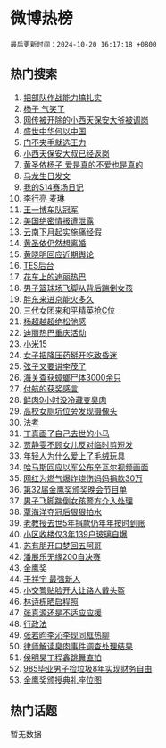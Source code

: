 # 微博热榜

`最后更新时间：2024-10-20 16:17:18 +0800`

## 热门搜索

1. [把部队作战能力搞扎实](https://m.weibo.cn/search?containerid=100103type%3D1%26t%3D10%26q%3D%23%E6%8A%8A%E9%83%A8%E9%98%9F%E4%BD%9C%E6%88%98%E8%83%BD%E5%8A%9B%E6%90%9E%E6%89%8E%E5%AE%9E%23&stream_entry_id=51&isnewpage=1&extparam=seat%3D1%26c_type%3D51%26dgr%3D0%26cate%3D10103%26q%3D%2523%25E6%258A%258A%25E9%2583%25A8%25E9%2598%259F%25E4%25BD%259C%25E6%2588%2598%25E8%2583%25BD%25E5%258A%259B%25E6%2590%259E%25E6%2589%258E%25E5%25AE%259E%2523%26pos%3D0%26filter_type%3Drealtimehot%26stream_entry_id%3D51%26display_time%3D1729412237%26pre_seqid%3D17294122376010233208598)
1. [杨子 气笑了](https://m.weibo.cn/search?containerid=100103type%3D1%26t%3D10%26q%3D%E6%9D%A8%E5%AD%90+%E6%B0%94%E7%AC%91%E4%BA%86&stream_entry_id=31&isnewpage=1&extparam=seat%3D1%26realpos%3D1%26lcate%3D5001%26filter_type%3Drealtimehot%26flag%3D2%26band_rank%3D1%26dgr%3D0%26cate%3D5001%26q%3D%25E6%259D%25A8%25E5%25AD%2590%2520%25E6%25B0%2594%25E7%25AC%2591%25E4%25BA%2586%26pos%3D0%26c_type%3D31%26stream_entry_id%3D31%26display_time%3D1729412237%26pre_seqid%3D17294122376010233208598)
1. [网传被开除的小西天保安大爷被调岗](https://m.weibo.cn/search?containerid=100103type%3D1%26t%3D10%26q%3D%23%E7%BD%91%E4%BC%A0%E8%A2%AB%E5%BC%80%E9%99%A4%E7%9A%84%E5%B0%8F%E8%A5%BF%E5%A4%A9%E4%BF%9D%E5%AE%89%E5%A4%A7%E7%88%B7%E8%A2%AB%E8%B0%83%E5%B2%97%23&stream_entry_id=31&isnewpage=1&extparam=seat%3D1%26realpos%3D2%26lcate%3D5001%26filter_type%3Drealtimehot%26flag%3D1%26band_rank%3D2%26dgr%3D0%26cate%3D5001%26q%3D%2523%25E7%25BD%2591%25E4%25BC%25A0%25E8%25A2%25AB%25E5%25BC%2580%25E9%2599%25A4%25E7%259A%2584%25E5%25B0%258F%25E8%25A5%25BF%25E5%25A4%25A9%25E4%25BF%259D%25E5%25AE%2589%25E5%25A4%25A7%25E7%2588%25B7%25E8%25A2%25AB%25E8%25B0%2583%25E5%25B2%2597%2523%26pos%3D1%26c_type%3D31%26stream_entry_id%3D31%26display_time%3D1729412237%26pre_seqid%3D17294122376010233208598)
1. [盛世中华何以中国](https://m.weibo.cn/search?containerid=100103type%3D1%26t%3D10%26q%3D%23%E7%9B%9B%E4%B8%96%E4%B8%AD%E5%8D%8E%E4%BD%95%E4%BB%A5%E4%B8%AD%E5%9B%BD%23&stream_entry_id=31&isnewpage=1&extparam=seat%3D1%26realpos%3D3%26lcate%3D5001%26filter_type%3Drealtimehot%26flag%3D0%26band_rank%3D3%26dgr%3D0%26cate%3D5001%26q%3D%2523%25E7%259B%259B%25E4%25B8%2596%25E4%25B8%25AD%25E5%258D%258E%25E4%25BD%2595%25E4%25BB%25A5%25E4%25B8%25AD%25E5%259B%25BD%2523%26pos%3D2%26c_type%3D31%26stream_entry_id%3D31%26display_time%3D1729412237%26pre_seqid%3D17294122376010233208598)
1. [门不夹手就选王力](https://m.weibo.cn/search?containerid=100103type%3D1%26t%3D10%26q%3D%23%E9%97%A8%E4%B8%8D%E5%A4%B9%E6%89%8B%E5%B0%B1%E9%80%89%E7%8E%8B%E5%8A%9B%23&stream_entry_id=31&isnewpage=1&extparam=seat%3D1%26lcate%3D5001%26q%3D%2523%25E9%2597%25A8%25E4%25B8%258D%25E5%25A4%25B9%25E6%2589%258B%25E5%25B0%25B1%25E9%2580%2589%25E7%258E%258B%25E5%258A%259B%2523%26filter_type%3Drealtimehot%26cate%3D5001%26c_type%3D31%26band_rank%3D4%26dgr%3D0%26adid%3D259786%26is_ad_pos%3D1%26pos%3D3%26topic_ad%3D1%26stream_entry_id%3D31%26display_time%3D1729412237%26pre_seqid%3D17294122376010233208598)
1. [小西天保安大叔已经返岗](https://m.weibo.cn/search?containerid=100103type%3D1%26t%3D10%26q%3D%23%E5%B0%8F%E8%A5%BF%E5%A4%A9%E4%BF%9D%E5%AE%89%E5%A4%A7%E5%8F%94%E5%B7%B2%E7%BB%8F%E8%BF%94%E5%B2%97%23&stream_entry_id=31&isnewpage=1&extparam=seat%3D1%26realpos%3D4%26lcate%3D5001%26filter_type%3Drealtimehot%26flag%3D1%26band_rank%3D4%26dgr%3D0%26cate%3D5001%26q%3D%2523%25E5%25B0%258F%25E8%25A5%25BF%25E5%25A4%25A9%25E4%25BF%259D%25E5%25AE%2589%25E5%25A4%25A7%25E5%258F%2594%25E5%25B7%25B2%25E7%25BB%258F%25E8%25BF%2594%25E5%25B2%2597%2523%26pos%3D4%26c_type%3D31%26stream_entry_id%3D31%26display_time%3D1729412237%26pre_seqid%3D17294122376010233208598)
1. [黄圣依杨子 爱是真的不爱也是真的](https://m.weibo.cn/search?containerid=100103type%3D1%26t%3D10%26q%3D%E9%BB%84%E5%9C%A3%E4%BE%9D%E6%9D%A8%E5%AD%90+%E7%88%B1%E6%98%AF%E7%9C%9F%E7%9A%84%E4%B8%8D%E7%88%B1%E4%B9%9F%E6%98%AF%E7%9C%9F%E7%9A%84&stream_entry_id=31&isnewpage=1&extparam=seat%3D1%26realpos%3D5%26lcate%3D5001%26filter_type%3Drealtimehot%26flag%3D0%26band_rank%3D5%26dgr%3D0%26cate%3D5001%26q%3D%25E9%25BB%2584%25E5%259C%25A3%25E4%25BE%259D%25E6%259D%25A8%25E5%25AD%2590%2520%25E7%2588%25B1%25E6%2598%25AF%25E7%259C%259F%25E7%259A%2584%25E4%25B8%258D%25E7%2588%25B1%25E4%25B9%259F%25E6%2598%25AF%25E7%259C%259F%25E7%259A%2584%26pos%3D5%26c_type%3D31%26stream_entry_id%3D31%26display_time%3D1729412237%26pre_seqid%3D17294122376010233208598)
1. [马龙生日发文](https://m.weibo.cn/search?containerid=100103type%3D1%26t%3D10%26q%3D%E9%A9%AC%E9%BE%99%E7%94%9F%E6%97%A5%E5%8F%91%E6%96%87&stream_entry_id=31&isnewpage=1&extparam=seat%3D1%26realpos%3D6%26lcate%3D5001%26filter_type%3Drealtimehot%26flag%3D0%26band_rank%3D6%26dgr%3D0%26cate%3D5001%26q%3D%25E9%25A9%25AC%25E9%25BE%2599%25E7%2594%259F%25E6%2597%25A5%25E5%258F%2591%25E6%2596%2587%26pos%3D6%26c_type%3D31%26stream_entry_id%3D31%26display_time%3D1729412237%26pre_seqid%3D17294122376010233208598)
1. [我的S14赛场日记](https://m.weibo.cn/search?containerid=100103type%3D1%26t%3D10%26q%3D%23%E6%88%91%E7%9A%84S14%E8%B5%9B%E5%9C%BA%E6%97%A5%E8%AE%B0%23&stream_entry_id=31&isnewpage=1&extparam=seat%3D1%26lcate%3D5001%26filter_type%3Drealtimehot%26cate%3D5001%26q%3D%2523%25E6%2588%2591%25E7%259A%2584S14%25E8%25B5%259B%25E5%259C%25BA%25E6%2597%25A5%25E8%25AE%25B0%2523%26band_rank%3D7%26dgr%3D0%26adid%3D259811%26is_ad_pos%3D1%26pos%3D7%26c_type%3D31%26stream_entry_id%3D31%26display_time%3D1729412237%26pre_seqid%3D17294122376010233208598)
1. [李行亮 麦琳](https://m.weibo.cn/search?containerid=100103type%3D1%26t%3D10%26q%3D%E6%9D%8E%E8%A1%8C%E4%BA%AE+%E9%BA%A6%E7%90%B3&stream_entry_id=31&isnewpage=1&extparam=seat%3D1%26realpos%3D7%26lcate%3D5001%26filter_type%3Drealtimehot%26flag%3D1%26band_rank%3D7%26dgr%3D0%26cate%3D5001%26q%3D%25E6%259D%258E%25E8%25A1%258C%25E4%25BA%25AE%2520%25E9%25BA%25A6%25E7%2590%25B3%26pos%3D8%26c_type%3D31%26stream_entry_id%3D31%26display_time%3D1729412237%26pre_seqid%3D17294122376010233208598)
1. [王一博车队冠军](https://m.weibo.cn/search?containerid=100103type%3D1%26t%3D10%26q%3D%23%E7%8E%8B%E4%B8%80%E5%8D%9A%E8%BD%A6%E9%98%9F%E5%86%A0%E5%86%9B%23&stream_entry_id=31&isnewpage=1&extparam=seat%3D1%26realpos%3D8%26lcate%3D5001%26filter_type%3Drealtimehot%26flag%3D1%26band_rank%3D8%26dgr%3D0%26cate%3D5001%26q%3D%2523%25E7%258E%258B%25E4%25B8%2580%25E5%258D%259A%25E8%25BD%25A6%25E9%2598%259F%25E5%2586%25A0%25E5%2586%259B%2523%26pos%3D9%26c_type%3D31%26stream_entry_id%3D31%26display_time%3D1729412237%26pre_seqid%3D17294122376010233208598)
1. [美国绝密情报遭泄露](https://m.weibo.cn/search?containerid=100103type%3D1%26t%3D10%26q%3D%23%E7%BE%8E%E5%9B%BD%E7%BB%9D%E5%AF%86%E6%83%85%E6%8A%A5%E9%81%AD%E6%B3%84%E9%9C%B2%23&stream_entry_id=31&isnewpage=1&extparam=seat%3D1%26realpos%3D9%26lcate%3D5001%26filter_type%3Drealtimehot%26flag%3D1%26band_rank%3D9%26dgr%3D0%26cate%3D5001%26q%3D%2523%25E7%25BE%258E%25E5%259B%25BD%25E7%25BB%259D%25E5%25AF%2586%25E6%2583%2585%25E6%258A%25A5%25E9%2581%25AD%25E6%25B3%2584%25E9%259C%25B2%2523%26pos%3D10%26c_type%3D31%26stream_entry_id%3D31%26display_time%3D1729412237%26pre_seqid%3D17294122376010233208598)
1. [云南下月起实施痛经假](https://m.weibo.cn/search?containerid=100103type%3D1%26t%3D10%26q%3D%23%E4%BA%91%E5%8D%97%E4%B8%8B%E6%9C%88%E8%B5%B7%E5%AE%9E%E6%96%BD%E7%97%9B%E7%BB%8F%E5%81%87%23&stream_entry_id=31&isnewpage=1&extparam=seat%3D1%26realpos%3D10%26lcate%3D5001%26filter_type%3Drealtimehot%26flag%3D1%26band_rank%3D10%26dgr%3D0%26cate%3D5001%26q%3D%2523%25E4%25BA%2591%25E5%258D%2597%25E4%25B8%258B%25E6%259C%2588%25E8%25B5%25B7%25E5%25AE%259E%25E6%2596%25BD%25E7%2597%259B%25E7%25BB%258F%25E5%2581%2587%2523%26pos%3D11%26c_type%3D31%26stream_entry_id%3D31%26display_time%3D1729412237%26pre_seqid%3D17294122376010233208598)
1. [黄圣依仍然想离婚](https://m.weibo.cn/search?containerid=100103type%3D1%26t%3D10%26q%3D%23%E9%BB%84%E5%9C%A3%E4%BE%9D%E4%BB%8D%E7%84%B6%E6%83%B3%E7%A6%BB%E5%A9%9A%23&stream_entry_id=31&isnewpage=1&extparam=seat%3D1%26realpos%3D11%26lcate%3D5001%26filter_type%3Drealtimehot%26flag%3D2%26band_rank%3D11%26dgr%3D0%26cate%3D5001%26q%3D%2523%25E9%25BB%2584%25E5%259C%25A3%25E4%25BE%259D%25E4%25BB%258D%25E7%2584%25B6%25E6%2583%25B3%25E7%25A6%25BB%25E5%25A9%259A%2523%26pos%3D12%26c_type%3D31%26stream_entry_id%3D31%26display_time%3D1729412237%26pre_seqid%3D17294122376010233208598)
1. [黄晓明回应近期舆论](https://m.weibo.cn/search?containerid=100103type%3D1%26t%3D10%26q%3D%23%E9%BB%84%E6%99%93%E6%98%8E%E5%9B%9E%E5%BA%94%E8%BF%91%E6%9C%9F%E8%88%86%E8%AE%BA%23&stream_entry_id=31&isnewpage=1&extparam=seat%3D1%26realpos%3D12%26lcate%3D5001%26filter_type%3Drealtimehot%26flag%3D2%26band_rank%3D12%26dgr%3D0%26cate%3D5001%26q%3D%2523%25E9%25BB%2584%25E6%2599%2593%25E6%2598%258E%25E5%259B%259E%25E5%25BA%2594%25E8%25BF%2591%25E6%259C%259F%25E8%2588%2586%25E8%25AE%25BA%2523%26pos%3D13%26c_type%3D31%26stream_entry_id%3D31%26display_time%3D1729412237%26pre_seqid%3D17294122376010233208598)
1. [TES后台](https://m.weibo.cn/search?containerid=100103type%3D1%26t%3D10%26q%3DTES%E5%90%8E%E5%8F%B0&stream_entry_id=31&isnewpage=1&extparam=seat%3D1%26realpos%3D13%26lcate%3D5001%26filter_type%3Drealtimehot%26flag%3D1%26band_rank%3D13%26dgr%3D0%26cate%3D5001%26q%3DTES%25E5%2590%258E%25E5%258F%25B0%26pos%3D14%26c_type%3D31%26stream_entry_id%3D31%26display_time%3D1729412237%26pre_seqid%3D17294122376010233208598)
1. [花车上的迪丽热巴](https://m.weibo.cn/search?containerid=100103type%3D1%26t%3D10%26q%3D%23%E8%8A%B1%E8%BD%A6%E4%B8%8A%E7%9A%84%E8%BF%AA%E4%B8%BD%E7%83%AD%E5%B7%B4%23&stream_entry_id=31&isnewpage=1&extparam=seat%3D1%26realpos%3D14%26lcate%3D5001%26filter_type%3Drealtimehot%26flag%3D0%26band_rank%3D14%26dgr%3D0%26cate%3D5001%26q%3D%2523%25E8%258A%25B1%25E8%25BD%25A6%25E4%25B8%258A%25E7%259A%2584%25E8%25BF%25AA%25E4%25B8%25BD%25E7%2583%25AD%25E5%25B7%25B4%2523%26pos%3D15%26c_type%3D31%26stream_entry_id%3D31%26display_time%3D1729412237%26pre_seqid%3D17294122376010233208598)
1. [男子篮球场飞脚从背后踹倒女孩](https://m.weibo.cn/search?containerid=100103type%3D1%26t%3D10%26q%3D%23%E7%94%B7%E5%AD%90%E7%AF%AE%E7%90%83%E5%9C%BA%E9%A3%9E%E8%84%9A%E4%BB%8E%E8%83%8C%E5%90%8E%E8%B8%B9%E5%80%92%E5%A5%B3%E5%AD%A9%23&stream_entry_id=31&isnewpage=1&extparam=seat%3D1%26realpos%3D15%26lcate%3D5001%26filter_type%3Drealtimehot%26flag%3D1%26band_rank%3D15%26dgr%3D0%26cate%3D5001%26q%3D%2523%25E7%2594%25B7%25E5%25AD%2590%25E7%25AF%25AE%25E7%2590%2583%25E5%259C%25BA%25E9%25A3%259E%25E8%2584%259A%25E4%25BB%258E%25E8%2583%258C%25E5%2590%258E%25E8%25B8%25B9%25E5%2580%2592%25E5%25A5%25B3%25E5%25AD%25A9%2523%26pos%3D16%26c_type%3D31%26stream_entry_id%3D31%26display_time%3D1729412237%26pre_seqid%3D17294122376010233208598)
1. [胖东来进京能火多久](https://m.weibo.cn/search?containerid=100103type%3D1%26t%3D10%26q%3D%23%E8%83%96%E4%B8%9C%E6%9D%A5%E8%BF%9B%E4%BA%AC%E8%83%BD%E7%81%AB%E5%A4%9A%E4%B9%85%23&stream_entry_id=31&isnewpage=1&extparam=seat%3D1%26realpos%3D16%26lcate%3D5001%26filter_type%3Drealtimehot%26flag%3D0%26band_rank%3D16%26dgr%3D0%26cate%3D5001%26q%3D%2523%25E8%2583%2596%25E4%25B8%259C%25E6%259D%25A5%25E8%25BF%259B%25E4%25BA%25AC%25E8%2583%25BD%25E7%2581%25AB%25E5%25A4%259A%25E4%25B9%2585%2523%26pos%3D17%26c_type%3D31%26stream_entry_id%3D31%26display_time%3D1729412237%26pre_seqid%3D17294122376010233208598)
1. [三代女团来和平精英抢C位](https://m.weibo.cn/search?containerid=100103type%3D1%26t%3D10%26q%3D%23%E4%B8%89%E4%BB%A3%E5%A5%B3%E5%9B%A2%E6%9D%A5%E5%92%8C%E5%B9%B3%E7%B2%BE%E8%8B%B1%E6%8A%A2C%E4%BD%8D%23&stream_entry_id=31&isnewpage=1&extparam=seat%3D1%26realpos%3D17%26lcate%3D5001%26filter_type%3Drealtimehot%26cate%3D5001%26flag%3D0%26band_rank%3D17%26dgr%3D0%26adid%3D259487%26c_type%3D31%26pos%3D18%26q%3D%2523%25E4%25B8%2589%25E4%25BB%25A3%25E5%25A5%25B3%25E5%259B%25A2%25E6%259D%25A5%25E5%2592%258C%25E5%25B9%25B3%25E7%25B2%25BE%25E8%258B%25B1%25E6%258A%25A2C%25E4%25BD%258D%2523%26stream_entry_id%3D31%26display_time%3D1729412237%26pre_seqid%3D17294122376010233208598)
1. [杨超越超绝松弛感](https://m.weibo.cn/search?containerid=100103type%3D1%26t%3D10%26q%3D%E6%9D%A8%E8%B6%85%E8%B6%8A%E8%B6%85%E7%BB%9D%E6%9D%BE%E5%BC%9B%E6%84%9F&stream_entry_id=31&isnewpage=1&extparam=seat%3D1%26realpos%3D18%26lcate%3D5001%26filter_type%3Drealtimehot%26flag%3D1%26band_rank%3D18%26dgr%3D0%26cate%3D5001%26q%3D%25E6%259D%25A8%25E8%25B6%2585%25E8%25B6%258A%25E8%25B6%2585%25E7%25BB%259D%25E6%259D%25BE%25E5%25BC%259B%25E6%2584%259F%26pos%3D19%26c_type%3D31%26stream_entry_id%3D31%26display_time%3D1729412237%26pre_seqid%3D17294122376010233208598)
1. [迪丽热巴重庆活动](https://m.weibo.cn/search?containerid=100103type%3D1%26t%3D10%26q%3D%E8%BF%AA%E4%B8%BD%E7%83%AD%E5%B7%B4%E9%87%8D%E5%BA%86%E6%B4%BB%E5%8A%A8&stream_entry_id=31&isnewpage=1&extparam=seat%3D1%26realpos%3D19%26lcate%3D5001%26filter_type%3Drealtimehot%26flag%3D1%26band_rank%3D19%26dgr%3D0%26cate%3D5001%26q%3D%25E8%25BF%25AA%25E4%25B8%25BD%25E7%2583%25AD%25E5%25B7%25B4%25E9%2587%258D%25E5%25BA%2586%25E6%25B4%25BB%25E5%258A%25A8%26pos%3D20%26c_type%3D31%26stream_entry_id%3D31%26display_time%3D1729412237%26pre_seqid%3D17294122376010233208598)
1. [小米15](https://m.weibo.cn/search?containerid=100103type%3D1%26t%3D10%26q%3D%E5%B0%8F%E7%B1%B315&stream_entry_id=31&isnewpage=1&extparam=seat%3D1%26realpos%3D20%26lcate%3D5001%26filter_type%3Drealtimehot%26flag%3D0%26band_rank%3D20%26dgr%3D0%26cate%3D5001%26q%3D%25E5%25B0%258F%25E7%25B1%25B315%26pos%3D21%26c_type%3D31%26stream_entry_id%3D31%26display_time%3D1729412237%26pre_seqid%3D17294122376010233208598)
1. [女子把降压药掰开吃致昏迷](https://m.weibo.cn/search?containerid=100103type%3D1%26t%3D10%26q%3D%23%E5%A5%B3%E5%AD%90%E6%8A%8A%E9%99%8D%E5%8E%8B%E8%8D%AF%E6%8E%B0%E5%BC%80%E5%90%83%E8%87%B4%E6%98%8F%E8%BF%B7%23&stream_entry_id=31&isnewpage=1&extparam=seat%3D1%26realpos%3D21%26lcate%3D5001%26filter_type%3Drealtimehot%26flag%3D0%26band_rank%3D21%26dgr%3D0%26cate%3D5001%26q%3D%2523%25E5%25A5%25B3%25E5%25AD%2590%25E6%258A%258A%25E9%2599%258D%25E5%258E%258B%25E8%258D%25AF%25E6%258E%25B0%25E5%25BC%2580%25E5%2590%2583%25E8%2587%25B4%25E6%2598%258F%25E8%25BF%25B7%2523%26pos%3D22%26c_type%3D31%26stream_entry_id%3D31%26display_time%3D1729412237%26pre_seqid%3D17294122376010233208598)
1. [弦子又要讲李茂了](https://m.weibo.cn/search?containerid=100103type%3D1%26t%3D10%26q%3D%E5%BC%A6%E5%AD%90%E5%8F%88%E8%A6%81%E8%AE%B2%E6%9D%8E%E8%8C%82%E4%BA%86&stream_entry_id=31&isnewpage=1&extparam=seat%3D1%26realpos%3D22%26lcate%3D5001%26filter_type%3Drealtimehot%26flag%3D1%26band_rank%3D22%26dgr%3D0%26cate%3D5001%26q%3D%25E5%25BC%25A6%25E5%25AD%2590%25E5%258F%2588%25E8%25A6%2581%25E8%25AE%25B2%25E6%259D%258E%25E8%258C%2582%25E4%25BA%2586%26pos%3D23%26c_type%3D31%26stream_entry_id%3D31%26display_time%3D1729412237%26pre_seqid%3D17294122376010233208598)
1. [海关查获蟑螂尸体3000余只](https://m.weibo.cn/search?containerid=100103type%3D1%26t%3D10%26q%3D%23%E6%B5%B7%E5%85%B3%E6%9F%A5%E8%8E%B7%E8%9F%91%E8%9E%82%E5%B0%B8%E4%BD%933000%E4%BD%99%E5%8F%AA%23&stream_entry_id=31&isnewpage=1&extparam=seat%3D1%26realpos%3D23%26lcate%3D5001%26filter_type%3Drealtimehot%26flag%3D0%26band_rank%3D23%26dgr%3D0%26cate%3D5001%26q%3D%2523%25E6%25B5%25B7%25E5%2585%25B3%25E6%259F%25A5%25E8%258E%25B7%25E8%259F%2591%25E8%259E%2582%25E5%25B0%25B8%25E4%25BD%25933000%25E4%25BD%2599%25E5%258F%25AA%2523%26pos%3D24%26c_type%3D31%26stream_entry_id%3D31%26display_time%3D1729412237%26pre_seqid%3D17294122376010233208598)
1. [付航的获奖感言](https://m.weibo.cn/search?containerid=100103type%3D1%26t%3D10%26q%3D%23%E4%BB%98%E8%88%AA%E7%9A%84%E8%8E%B7%E5%A5%96%E6%84%9F%E8%A8%80%23&stream_entry_id=31&isnewpage=1&extparam=seat%3D1%26realpos%3D24%26lcate%3D5001%26filter_type%3Drealtimehot%26flag%3D1%26band_rank%3D24%26dgr%3D0%26cate%3D5001%26q%3D%2523%25E4%25BB%2598%25E8%2588%25AA%25E7%259A%2584%25E8%258E%25B7%25E5%25A5%2596%25E6%2584%259F%25E8%25A8%2580%2523%26pos%3D25%26c_type%3D31%26stream_entry_id%3D31%26display_time%3D1729412237%26pre_seqid%3D17294122376010233208598)
1. [鲜肉9小时没冷藏变臭肉](https://m.weibo.cn/search?containerid=100103type%3D1%26t%3D10%26q%3D%23%E9%B2%9C%E8%82%899%E5%B0%8F%E6%97%B6%E6%B2%A1%E5%86%B7%E8%97%8F%E5%8F%98%E8%87%AD%E8%82%89%23&stream_entry_id=31&isnewpage=1&extparam=seat%3D1%26realpos%3D25%26lcate%3D5001%26filter_type%3Drealtimehot%26flag%3D0%26band_rank%3D25%26dgr%3D0%26cate%3D5001%26q%3D%2523%25E9%25B2%259C%25E8%2582%25899%25E5%25B0%258F%25E6%2597%25B6%25E6%25B2%25A1%25E5%2586%25B7%25E8%2597%258F%25E5%258F%2598%25E8%2587%25AD%25E8%2582%2589%2523%26pos%3D26%26c_type%3D31%26stream_entry_id%3D31%26display_time%3D1729412237%26pre_seqid%3D17294122376010233208598)
1. [高校女厕坑位旁发现摄像头](https://m.weibo.cn/search?containerid=100103type%3D1%26t%3D10%26q%3D%23%E9%AB%98%E6%A0%A1%E5%A5%B3%E5%8E%95%E5%9D%91%E4%BD%8D%E6%97%81%E5%8F%91%E7%8E%B0%E6%91%84%E5%83%8F%E5%A4%B4%23&stream_entry_id=31&isnewpage=1&extparam=seat%3D1%26realpos%3D26%26lcate%3D5001%26filter_type%3Drealtimehot%26flag%3D1%26band_rank%3D26%26dgr%3D0%26cate%3D5001%26q%3D%2523%25E9%25AB%2598%25E6%25A0%25A1%25E5%25A5%25B3%25E5%258E%2595%25E5%259D%2591%25E4%25BD%258D%25E6%2597%2581%25E5%258F%2591%25E7%258E%25B0%25E6%2591%2584%25E5%2583%258F%25E5%25A4%25B4%2523%26pos%3D27%26c_type%3D31%26stream_entry_id%3D31%26display_time%3D1729412237%26pre_seqid%3D17294122376010233208598)
1. [法考](https://m.weibo.cn/search?containerid=100103type%3D1%26t%3D10%26q%3D%E6%B3%95%E8%80%83&stream_entry_id=31&isnewpage=1&extparam=seat%3D1%26realpos%3D27%26lcate%3D5001%26filter_type%3Drealtimehot%26flag%3D0%26band_rank%3D27%26dgr%3D0%26cate%3D5001%26q%3D%25E6%25B3%2595%25E8%2580%2583%26pos%3D28%26c_type%3D31%26stream_entry_id%3D31%26display_time%3D1729412237%26pre_seqid%3D17294122376010233208598)
1. [丁真画了自己去世的小马](https://m.weibo.cn/search?containerid=100103type%3D1%26t%3D10%26q%3D%E4%B8%81%E7%9C%9F%E7%94%BB%E4%BA%86%E8%87%AA%E5%B7%B1%E5%8E%BB%E4%B8%96%E7%9A%84%E5%B0%8F%E9%A9%AC&stream_entry_id=31&isnewpage=1&extparam=seat%3D1%26realpos%3D28%26lcate%3D5001%26filter_type%3Drealtimehot%26flag%3D0%26band_rank%3D28%26dgr%3D0%26cate%3D5001%26q%3D%25E4%25B8%2581%25E7%259C%259F%25E7%2594%25BB%25E4%25BA%2586%25E8%2587%25AA%25E5%25B7%25B1%25E5%258E%25BB%25E4%25B8%2596%25E7%259A%2584%25E5%25B0%258F%25E9%25A9%25AC%26pos%3D29%26c_type%3D31%26stream_entry_id%3D31%26display_time%3D1729412237%26pre_seqid%3D17294122376010233208598)
1. [贾静雯不顾女儿反对临时剪短发](https://m.weibo.cn/search?containerid=100103type%3D1%26t%3D10%26q%3D%23%E8%B4%BE%E9%9D%99%E9%9B%AF%E4%B8%8D%E9%A1%BE%E5%A5%B3%E5%84%BF%E5%8F%8D%E5%AF%B9%E4%B8%B4%E6%97%B6%E5%89%AA%E7%9F%AD%E5%8F%91%23&stream_entry_id=31&isnewpage=1&extparam=seat%3D1%26realpos%3D29%26lcate%3D5001%26filter_type%3Drealtimehot%26flag%3D0%26band_rank%3D29%26dgr%3D0%26cate%3D5001%26q%3D%2523%25E8%25B4%25BE%25E9%259D%2599%25E9%259B%25AF%25E4%25B8%258D%25E9%25A1%25BE%25E5%25A5%25B3%25E5%2584%25BF%25E5%258F%258D%25E5%25AF%25B9%25E4%25B8%25B4%25E6%2597%25B6%25E5%2589%25AA%25E7%259F%25AD%25E5%258F%2591%2523%26pos%3D30%26c_type%3D31%26stream_entry_id%3D31%26display_time%3D1729412237%26pre_seqid%3D17294122376010233208598)
1. [年轻人为什么爱上了毛绒玩具](https://m.weibo.cn/search?containerid=100103type%3D1%26t%3D10%26q%3D%23%E5%B9%B4%E8%BD%BB%E4%BA%BA%E4%B8%BA%E4%BB%80%E4%B9%88%E7%88%B1%E4%B8%8A%E4%BA%86%E6%AF%9B%E7%BB%92%E7%8E%A9%E5%85%B7%23&stream_entry_id=31&isnewpage=1&extparam=seat%3D1%26realpos%3D30%26lcate%3D5001%26filter_type%3Drealtimehot%26flag%3D1%26band_rank%3D30%26dgr%3D0%26cate%3D5001%26q%3D%2523%25E5%25B9%25B4%25E8%25BD%25BB%25E4%25BA%25BA%25E4%25B8%25BA%25E4%25BB%2580%25E4%25B9%2588%25E7%2588%25B1%25E4%25B8%258A%25E4%25BA%2586%25E6%25AF%259B%25E7%25BB%2592%25E7%258E%25A9%25E5%2585%25B7%2523%26pos%3D31%26c_type%3D31%26stream_entry_id%3D31%26display_time%3D1729412237%26pre_seqid%3D17294122376010233208598)
1. [哈马斯回应以军公布辛瓦尔视频画面](https://m.weibo.cn/search?containerid=100103type%3D1%26t%3D10%26q%3D%23%E5%93%88%E9%A9%AC%E6%96%AF%E5%9B%9E%E5%BA%94%E4%BB%A5%E5%86%9B%E5%85%AC%E5%B8%83%E8%BE%9B%E7%93%A6%E5%B0%94%E8%A7%86%E9%A2%91%E7%94%BB%E9%9D%A2%23&stream_entry_id=31&isnewpage=1&extparam=seat%3D1%26realpos%3D31%26lcate%3D5001%26filter_type%3Drealtimehot%26flag%3D1%26band_rank%3D31%26dgr%3D0%26cate%3D5001%26q%3D%2523%25E5%2593%2588%25E9%25A9%25AC%25E6%2596%25AF%25E5%259B%259E%25E5%25BA%2594%25E4%25BB%25A5%25E5%2586%259B%25E5%2585%25AC%25E5%25B8%2583%25E8%25BE%259B%25E7%2593%25A6%25E5%25B0%2594%25E8%25A7%2586%25E9%25A2%2591%25E7%2594%25BB%25E9%259D%25A2%2523%26pos%3D32%26c_type%3D31%26stream_entry_id%3D31%26display_time%3D1729412237%26pre_seqid%3D17294122376010233208598)
1. [网红为燃气爆炸烧伤妈妈捐款30万](https://m.weibo.cn/search?containerid=100103type%3D1%26t%3D10%26q%3D%23%E7%BD%91%E7%BA%A2%E4%B8%BA%E7%87%83%E6%B0%94%E7%88%86%E7%82%B8%E7%83%A7%E4%BC%A4%E5%A6%88%E5%A6%88%E6%8D%90%E6%AC%BE30%E4%B8%87%23&stream_entry_id=31&isnewpage=1&extparam=seat%3D1%26realpos%3D32%26lcate%3D5001%26filter_type%3Drealtimehot%26flag%3D1%26band_rank%3D32%26dgr%3D0%26cate%3D5001%26q%3D%2523%25E7%25BD%2591%25E7%25BA%25A2%25E4%25B8%25BA%25E7%2587%2583%25E6%25B0%2594%25E7%2588%2586%25E7%2582%25B8%25E7%2583%25A7%25E4%25BC%25A4%25E5%25A6%2588%25E5%25A6%2588%25E6%258D%2590%25E6%25AC%25BE30%25E4%25B8%2587%2523%26pos%3D33%26c_type%3D31%26stream_entry_id%3D31%26display_time%3D1729412237%26pre_seqid%3D17294122376010233208598)
1. [第32届金鹰奖颁奖晚会节目单](https://m.weibo.cn/search?containerid=100103type%3D1%26t%3D10%26q%3D%23%E7%AC%AC32%E5%B1%8A%E9%87%91%E9%B9%B0%E5%A5%96%E9%A2%81%E5%A5%96%E6%99%9A%E4%BC%9A%E8%8A%82%E7%9B%AE%E5%8D%95%23&stream_entry_id=31&isnewpage=1&extparam=seat%3D1%26realpos%3D33%26lcate%3D5001%26filter_type%3Drealtimehot%26flag%3D0%26band_rank%3D33%26dgr%3D0%26cate%3D5001%26q%3D%2523%25E7%25AC%25AC32%25E5%25B1%258A%25E9%2587%2591%25E9%25B9%25B0%25E5%25A5%2596%25E9%25A2%2581%25E5%25A5%2596%25E6%2599%259A%25E4%25BC%259A%25E8%258A%2582%25E7%259B%25AE%25E5%258D%2595%2523%26pos%3D34%26c_type%3D31%26stream_entry_id%3D31%26display_time%3D1729412237%26pre_seqid%3D17294122376010233208598)
1. [男子飞脚踹倒女孩警方介入处理](https://m.weibo.cn/search?containerid=100103type%3D1%26t%3D10%26q%3D%23%E7%94%B7%E5%AD%90%E9%A3%9E%E8%84%9A%E8%B8%B9%E5%80%92%E5%A5%B3%E5%AD%A9%E8%AD%A6%E6%96%B9%E4%BB%8B%E5%85%A5%E5%A4%84%E7%90%86%23&stream_entry_id=31&isnewpage=1&extparam=seat%3D1%26realpos%3D34%26lcate%3D5001%26filter_type%3Drealtimehot%26flag%3D1%26band_rank%3D34%26dgr%3D0%26cate%3D5001%26q%3D%2523%25E7%2594%25B7%25E5%25AD%2590%25E9%25A3%259E%25E8%2584%259A%25E8%25B8%25B9%25E5%2580%2592%25E5%25A5%25B3%25E5%25AD%25A9%25E8%25AD%25A6%25E6%2596%25B9%25E4%25BB%258B%25E5%2585%25A5%25E5%25A4%2584%25E7%2590%2586%2523%26pos%3D35%26c_type%3D31%26stream_entry_id%3D31%26display_time%3D1729412237%26pre_seqid%3D17294122376010233208598)
1. [覃海洋夺冠后狠狠拍水](https://m.weibo.cn/search?containerid=100103type%3D1%26t%3D10%26q%3D%23%E8%A6%83%E6%B5%B7%E6%B4%8B%E5%A4%BA%E5%86%A0%E5%90%8E%E7%8B%A0%E7%8B%A0%E6%8B%8D%E6%B0%B4%23&stream_entry_id=31&isnewpage=1&extparam=seat%3D1%26realpos%3D35%26lcate%3D5001%26filter_type%3Drealtimehot%26flag%3D0%26band_rank%3D35%26dgr%3D0%26cate%3D5001%26q%3D%2523%25E8%25A6%2583%25E6%25B5%25B7%25E6%25B4%258B%25E5%25A4%25BA%25E5%2586%25A0%25E5%2590%258E%25E7%258B%25A0%25E7%258B%25A0%25E6%258B%258D%25E6%25B0%25B4%2523%26pos%3D36%26c_type%3D31%26stream_entry_id%3D31%26display_time%3D1729412237%26pre_seqid%3D17294122376010233208598)
1. [老教授去世5年捐款仍年年按时到账](https://m.weibo.cn/search?containerid=100103type%3D1%26t%3D10%26q%3D%23%E8%80%81%E6%95%99%E6%8E%88%E5%8E%BB%E4%B8%965%E5%B9%B4%E6%8D%90%E6%AC%BE%E4%BB%8D%E5%B9%B4%E5%B9%B4%E6%8C%89%E6%97%B6%E5%88%B0%E8%B4%A6%23&stream_entry_id=31&isnewpage=1&extparam=seat%3D1%26realpos%3D36%26lcate%3D5001%26filter_type%3Drealtimehot%26flag%3D32768%26band_rank%3D36%26dgr%3D0%26cate%3D5001%26q%3D%2523%25E8%2580%2581%25E6%2595%2599%25E6%258E%2588%25E5%258E%25BB%25E4%25B8%25965%25E5%25B9%25B4%25E6%258D%2590%25E6%25AC%25BE%25E4%25BB%258D%25E5%25B9%25B4%25E5%25B9%25B4%25E6%258C%2589%25E6%2597%25B6%25E5%2588%25B0%25E8%25B4%25A6%2523%26pos%3D37%26c_type%3D31%26stream_entry_id%3D31%26display_time%3D1729412237%26pre_seqid%3D17294122376010233208598)
1. [小区收楼仅3年139户玻璃自爆](https://m.weibo.cn/search?containerid=100103type%3D1%26t%3D10%26q%3D%23%E5%B0%8F%E5%8C%BA%E6%94%B6%E6%A5%BC%E4%BB%853%E5%B9%B4139%E6%88%B7%E7%8E%BB%E7%92%83%E8%87%AA%E7%88%86%23&stream_entry_id=31&isnewpage=1&extparam=seat%3D1%26realpos%3D37%26lcate%3D5001%26filter_type%3Drealtimehot%26flag%3D1%26band_rank%3D37%26dgr%3D0%26cate%3D5001%26q%3D%2523%25E5%25B0%258F%25E5%258C%25BA%25E6%2594%25B6%25E6%25A5%25BC%25E4%25BB%25853%25E5%25B9%25B4139%25E6%2588%25B7%25E7%258E%25BB%25E7%2592%2583%25E8%2587%25AA%25E7%2588%2586%2523%26pos%3D38%26c_type%3D31%26stream_entry_id%3D31%26display_time%3D1729412237%26pre_seqid%3D17294122376010233208598)
1. [苏有朋开口梦回五阿哥](https://m.weibo.cn/search?containerid=100103type%3D1%26t%3D10%26q%3D%E8%8B%8F%E6%9C%89%E6%9C%8B%E5%BC%80%E5%8F%A3%E6%A2%A6%E5%9B%9E%E4%BA%94%E9%98%BF%E5%93%A5&stream_entry_id=31&isnewpage=1&extparam=seat%3D1%26realpos%3D38%26lcate%3D5001%26filter_type%3Drealtimehot%26flag%3D1%26band_rank%3D38%26dgr%3D0%26cate%3D5001%26q%3D%25E8%258B%258F%25E6%259C%2589%25E6%259C%258B%25E5%25BC%2580%25E5%258F%25A3%25E6%25A2%25A6%25E5%259B%259E%25E4%25BA%2594%25E9%2598%25BF%25E5%2593%25A5%26pos%3D39%26c_type%3D31%26stream_entry_id%3D31%26display_time%3D1729412237%26pre_seqid%3D17294122376010233208598)
1. [潘展乐无缘200自决赛](https://m.weibo.cn/search?containerid=100103type%3D1%26t%3D10%26q%3D%23%E6%BD%98%E5%B1%95%E4%B9%90%E6%97%A0%E7%BC%98200%E8%87%AA%E5%86%B3%E8%B5%9B%23&stream_entry_id=31&isnewpage=1&extparam=seat%3D1%26realpos%3D39%26lcate%3D5001%26filter_type%3Drealtimehot%26flag%3D0%26band_rank%3D39%26dgr%3D0%26cate%3D5001%26q%3D%2523%25E6%25BD%2598%25E5%25B1%2595%25E4%25B9%2590%25E6%2597%25A0%25E7%25BC%2598200%25E8%2587%25AA%25E5%2586%25B3%25E8%25B5%259B%2523%26pos%3D40%26c_type%3D31%26stream_entry_id%3D31%26display_time%3D1729412237%26pre_seqid%3D17294122376010233208598)
1. [金鹰奖](https://m.weibo.cn/search?containerid=100103type%3D1%26t%3D10%26q%3D%E9%87%91%E9%B9%B0%E5%A5%96&stream_entry_id=31&isnewpage=1&extparam=seat%3D1%26realpos%3D40%26lcate%3D5001%26filter_type%3Drealtimehot%26flag%3D0%26band_rank%3D40%26dgr%3D0%26cate%3D5001%26q%3D%25E9%2587%2591%25E9%25B9%25B0%25E5%25A5%2596%26pos%3D41%26c_type%3D31%26stream_entry_id%3D31%26display_time%3D1729412237%26pre_seqid%3D17294122376010233208598)
1. [于祥宇 最强新人](https://m.weibo.cn/search?containerid=100103type%3D1%26t%3D10%26q%3D%E4%BA%8E%E7%A5%A5%E5%AE%87+%E6%9C%80%E5%BC%BA%E6%96%B0%E4%BA%BA&stream_entry_id=31&isnewpage=1&extparam=seat%3D1%26realpos%3D41%26lcate%3D5001%26filter_type%3Drealtimehot%26flag%3D1%26band_rank%3D41%26dgr%3D0%26cate%3D5001%26q%3D%25E4%25BA%258E%25E7%25A5%25A5%25E5%25AE%2587%2520%25E6%259C%2580%25E5%25BC%25BA%25E6%2596%25B0%25E4%25BA%25BA%26pos%3D42%26c_type%3D31%26stream_entry_id%3D31%26display_time%3D1729412237%26pre_seqid%3D17294122376010233208598)
1. [小交警贴脸开大让路人戴头盔](https://m.weibo.cn/search?containerid=100103type%3D1%26t%3D10%26q%3D%23%E5%B0%8F%E4%BA%A4%E8%AD%A6%E8%B4%B4%E8%84%B8%E5%BC%80%E5%A4%A7%E8%AE%A9%E8%B7%AF%E4%BA%BA%E6%88%B4%E5%A4%B4%E7%9B%94%23&stream_entry_id=31&isnewpage=1&extparam=seat%3D1%26realpos%3D42%26lcate%3D5001%26filter_type%3Drealtimehot%26flag%3D0%26band_rank%3D42%26dgr%3D0%26cate%3D5001%26q%3D%2523%25E5%25B0%258F%25E4%25BA%25A4%25E8%25AD%25A6%25E8%25B4%25B4%25E8%2584%25B8%25E5%25BC%2580%25E5%25A4%25A7%25E8%25AE%25A9%25E8%25B7%25AF%25E4%25BA%25BA%25E6%2588%25B4%25E5%25A4%25B4%25E7%259B%2594%2523%26pos%3D43%26c_type%3D31%26stream_entry_id%3D31%26display_time%3D1729412237%26pre_seqid%3D17294122376010233208598)
1. [林诗栋晒启程照](https://m.weibo.cn/search?containerid=100103type%3D1%26t%3D10%26q%3D%23%E6%9E%97%E8%AF%97%E6%A0%8B%E6%99%92%E5%90%AF%E7%A8%8B%E7%85%A7%23&stream_entry_id=31&isnewpage=1&extparam=seat%3D1%26realpos%3D43%26lcate%3D5001%26filter_type%3Drealtimehot%26flag%3D1%26band_rank%3D43%26dgr%3D0%26cate%3D5001%26q%3D%2523%25E6%259E%2597%25E8%25AF%2597%25E6%25A0%258B%25E6%2599%2592%25E5%2590%25AF%25E7%25A8%258B%25E7%2585%25A7%2523%26pos%3D44%26c_type%3D31%26stream_entry_id%3D31%26display_time%3D1729412237%26pre_seqid%3D17294122376010233208598)
1. [张真源还是不适应应援](https://m.weibo.cn/search?containerid=100103type%3D1%26t%3D10%26q%3D%E5%BC%A0%E7%9C%9F%E6%BA%90%E8%BF%98%E6%98%AF%E4%B8%8D%E9%80%82%E5%BA%94%E5%BA%94%E6%8F%B4&stream_entry_id=31&isnewpage=1&extparam=seat%3D1%26realpos%3D44%26lcate%3D5001%26filter_type%3Drealtimehot%26flag%3D1%26band_rank%3D44%26dgr%3D0%26cate%3D5001%26q%3D%25E5%25BC%25A0%25E7%259C%259F%25E6%25BA%2590%25E8%25BF%2598%25E6%2598%25AF%25E4%25B8%258D%25E9%2580%2582%25E5%25BA%2594%25E5%25BA%2594%25E6%258F%25B4%26pos%3D45%26c_type%3D31%26stream_entry_id%3D31%26display_time%3D1729412237%26pre_seqid%3D17294122376010233208598)
1. [行政法](https://m.weibo.cn/search?containerid=100103type%3D1%26t%3D10%26q%3D%E8%A1%8C%E6%94%BF%E6%B3%95&stream_entry_id=31&isnewpage=1&extparam=seat%3D1%26realpos%3D45%26lcate%3D5001%26filter_type%3Drealtimehot%26flag%3D0%26band_rank%3D45%26dgr%3D0%26cate%3D5001%26q%3D%25E8%25A1%258C%25E6%2594%25BF%25E6%25B3%2595%26pos%3D46%26c_type%3D31%26stream_entry_id%3D31%26display_time%3D1729412237%26pre_seqid%3D17294122376010233208598)
1. [张若昀李沁李现同框热聊](https://m.weibo.cn/search?containerid=100103type%3D1%26t%3D10%26q%3D%23%E5%BC%A0%E8%8B%A5%E6%98%80%E6%9D%8E%E6%B2%81%E6%9D%8E%E7%8E%B0%E5%90%8C%E6%A1%86%E7%83%AD%E8%81%8A%23&stream_entry_id=31&isnewpage=1&extparam=seat%3D1%26realpos%3D46%26lcate%3D5001%26filter_type%3Drealtimehot%26flag%3D0%26band_rank%3D46%26dgr%3D0%26cate%3D5001%26q%3D%2523%25E5%25BC%25A0%25E8%258B%25A5%25E6%2598%2580%25E6%259D%258E%25E6%25B2%2581%25E6%259D%258E%25E7%258E%25B0%25E5%2590%258C%25E6%25A1%2586%25E7%2583%25AD%25E8%2581%258A%2523%26pos%3D47%26c_type%3D31%26stream_entry_id%3D31%26display_time%3D1729412237%26pre_seqid%3D17294122376010233208598)
1. [律师解读臭肉事件调查处理结果](https://m.weibo.cn/search?containerid=100103type%3D1%26t%3D10%26q%3D%23%E5%BE%8B%E5%B8%88%E8%A7%A3%E8%AF%BB%E8%87%AD%E8%82%89%E4%BA%8B%E4%BB%B6%E8%B0%83%E6%9F%A5%E5%A4%84%E7%90%86%E7%BB%93%E6%9E%9C%23&stream_entry_id=31&isnewpage=1&extparam=seat%3D1%26realpos%3D47%26lcate%3D5001%26filter_type%3Drealtimehot%26flag%3D1%26band_rank%3D47%26dgr%3D0%26cate%3D5001%26q%3D%2523%25E5%25BE%258B%25E5%25B8%2588%25E8%25A7%25A3%25E8%25AF%25BB%25E8%2587%25AD%25E8%2582%2589%25E4%25BA%258B%25E4%25BB%25B6%25E8%25B0%2583%25E6%259F%25A5%25E5%25A4%2584%25E7%2590%2586%25E7%25BB%2593%25E6%259E%259C%2523%26pos%3D48%26c_type%3D31%26stream_entry_id%3D31%26display_time%3D1729412237%26pre_seqid%3D17294122376010233208598)
1. [侯明昊丁程鑫跳舞直拍](https://m.weibo.cn/search?containerid=100103type%3D1%26t%3D10%26q%3D%E4%BE%AF%E6%98%8E%E6%98%8A%E4%B8%81%E7%A8%8B%E9%91%AB%E8%B7%B3%E8%88%9E%E7%9B%B4%E6%8B%8D&stream_entry_id=31&isnewpage=1&extparam=seat%3D1%26realpos%3D48%26lcate%3D5001%26filter_type%3Drealtimehot%26flag%3D1%26band_rank%3D48%26dgr%3D0%26cate%3D5001%26q%3D%25E4%25BE%25AF%25E6%2598%258E%25E6%2598%258A%25E4%25B8%2581%25E7%25A8%258B%25E9%2591%25AB%25E8%25B7%25B3%25E8%2588%259E%25E7%259B%25B4%25E6%258B%258D%26pos%3D49%26c_type%3D31%26stream_entry_id%3D31%26display_time%3D1729412237%26pre_seqid%3D17294122376010233208598)
1. [985毕业男子捡垃圾8年实现财务自由](https://m.weibo.cn/search?containerid=100103type%3D1%26t%3D10%26q%3D%23985%E6%AF%95%E4%B8%9A%E7%94%B7%E5%AD%90%E6%8D%A1%E5%9E%83%E5%9C%BE8%E5%B9%B4%E5%AE%9E%E7%8E%B0%E8%B4%A2%E5%8A%A1%E8%87%AA%E7%94%B1%23&stream_entry_id=31&isnewpage=1&extparam=seat%3D1%26realpos%3D49%26lcate%3D5001%26filter_type%3Drealtimehot%26flag%3D0%26band_rank%3D49%26dgr%3D0%26cate%3D5001%26q%3D%2523985%25E6%25AF%2595%25E4%25B8%259A%25E7%2594%25B7%25E5%25AD%2590%25E6%258D%25A1%25E5%259E%2583%25E5%259C%25BE8%25E5%25B9%25B4%25E5%25AE%259E%25E7%258E%25B0%25E8%25B4%25A2%25E5%258A%25A1%25E8%2587%25AA%25E7%2594%25B1%2523%26pos%3D50%26c_type%3D31%26stream_entry_id%3D31%26display_time%3D1729412237%26pre_seqid%3D17294122376010233208598)
1. [金鹰奖颁授典礼座位图](https://m.weibo.cn/search?containerid=100103type%3D1%26t%3D10%26q%3D%23%E9%87%91%E9%B9%B0%E5%A5%96%E9%A2%81%E6%8E%88%E5%85%B8%E7%A4%BC%E5%BA%A7%E4%BD%8D%E5%9B%BE%23&stream_entry_id=31&isnewpage=1&extparam=seat%3D1%26realpos%3D50%26lcate%3D5001%26filter_type%3Drealtimehot%26flag%3D0%26band_rank%3D50%26dgr%3D0%26cate%3D5001%26q%3D%2523%25E9%2587%2591%25E9%25B9%25B0%25E5%25A5%2596%25E9%25A2%2581%25E6%258E%2588%25E5%2585%25B8%25E7%25A4%25BC%25E5%25BA%25A7%25E4%25BD%258D%25E5%259B%25BE%2523%26pos%3D51%26c_type%3D31%26stream_entry_id%3D31%26display_time%3D1729412237%26pre_seqid%3D17294122376010233208598)

## 热门话题

暂无数据
